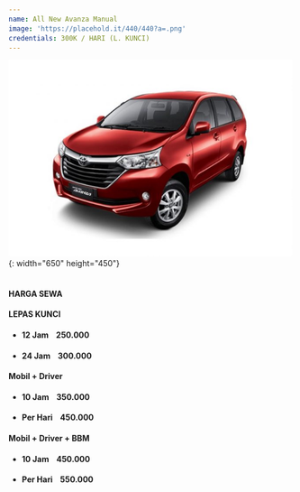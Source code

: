 ```yaml
---
name: All New Avanza Manual
image: 'https://placehold.it/440/440?a=.png'
credentials: 300K / HARI (L. KUNCI)
---
```


![](/uploads/avanza-manual.jpg){: width="650" height="450"}

#### <br>HARGA SEWA &nbsp; &nbsp;

#### LEPAS KUNCI &nbsp; &nbsp;

* #### 12 Jam &nbsp; &nbsp;250.000
* #### 24 Jam &nbsp; &nbsp;300.000

#### Mobil + Driver &nbsp; &nbsp;

* #### 10 Jam &nbsp; &nbsp;350.000
* #### Per Hari &nbsp; &nbsp;450.000

#### Mobil + Driver + BBM &nbsp; &nbsp;

* #### 10 Jam &nbsp; &nbsp;450.000
* #### Per Hari &nbsp; &nbsp;550.000